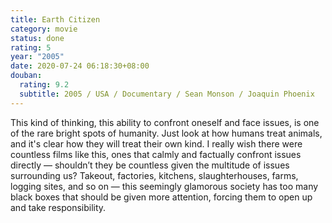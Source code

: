 ```yaml
---
title: Earth Citizen
category: movie
status: done
rating: 5
year: "2005"
date: 2020-07-24 06:18:30+08:00
douban:
  rating: 9.2
  subtitle: 2005 / USA / Documentary / Sean Monson / Joaquin Phoenix
---
```


This kind of thinking, this ability to confront oneself and face issues, is one of the rare bright spots of humanity. Just look at how humans treat animals, and it's clear how they will treat their own kind. I really wish there were countless films like this, ones that calmly and factually confront issues directly — shouldn’t they be countless given the multitude of issues surrounding us? Takeout, factories, kitchens, slaughterhouses, farms, logging sites, and so on — this seemingly glamorous society has too many black boxes that should be given more attention, forcing them to open up and take responsibility.
